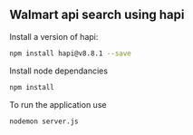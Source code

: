 ## Walmart api search using hapi

Install a version of hapi:
```sh
npm install hapi@v8.8.1 --save
```

Install node dependancies
```sh
npm install  
```

To run the application use
```sh
nodemon server.js 
```